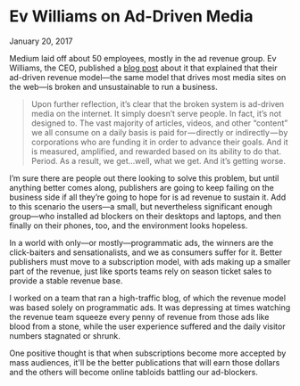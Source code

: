 # Ev Williams on Ad-Driven Media

<p class="datestamp">January 20, 2017</p>

Medium laid off about 50 employees, mostly in the ad revenue group. Ev Williams, the CEO, published a [blog post](https://blog.medium.com/renewing-mediums-focus-98f374a960be) about it that explained that their ad-driven revenue model—the same model that drives most media sites on the web—is broken and unsustainable to run a business.

> Upon further reflection, it’s clear that the broken system is ad-driven media on the internet. It simply doesn’t serve people. In fact, it’s not designed to. The vast majority of articles, videos, and other “content” we all consume on a daily basis is paid for — directly or indirectly — by corporations who are funding it in order to advance their goals. And it is measured, amplified, and rewarded based on its ability to do that. Period. As a result, we get…well, what we get. And it’s getting worse.

I’m sure there are people out there looking to solve this problem, but until anything better comes along, publishers are going to keep failing on the business side if all they’re going to hope for is ad revenue to sustain it. Add to this scenario the users—a small, but nevertheless significant enough group—who installed ad blockers on their desktops and laptops, and then finally on their phones, too, and the environment looks hopeless.

In a world with only—or mostly—programmatic ads, the winners are the click-baiters and sensationalists, and we as consumers suffer for it. Better publishers must move to a subscription model, with ads making up a smaller part of the revenue, just like sports teams rely on season ticket sales to provide a stable revenue base. 

I worked on a team that ran a high-traffic blog, of which the revenue model was based solely on programmatic ads. It was depressing at times watching the revenue team squeeze every penny of revenue from those ads like blood from a stone, while the user experience suffered and the daily visitor numbers stagnated or shrunk.

One positive thought is that when subscriptions become more accepted by mass audiences, it'll be the better publications that will earn those dollars and the others will become online tabloids battling our ad-blockers. 